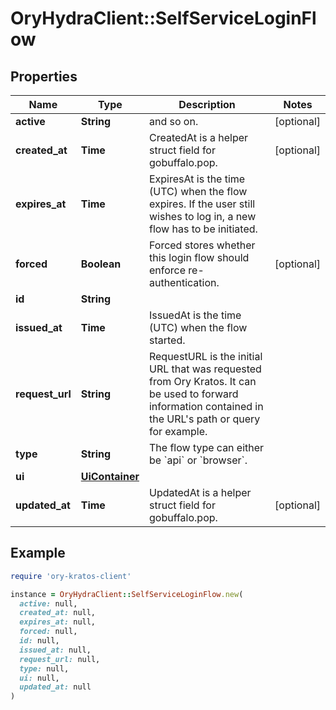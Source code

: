 # OryHydraClient::SelfServiceLoginFlow

## Properties

| Name | Type | Description | Notes |
| ---- | ---- | ----------- | ----- |
| **active** | **String** | and so on. | [optional] |
| **created_at** | **Time** | CreatedAt is a helper struct field for gobuffalo.pop. | [optional] |
| **expires_at** | **Time** | ExpiresAt is the time (UTC) when the flow expires. If the user still wishes to log in, a new flow has to be initiated. |  |
| **forced** | **Boolean** | Forced stores whether this login flow should enforce re-authentication. | [optional] |
| **id** | **String** |  |  |
| **issued_at** | **Time** | IssuedAt is the time (UTC) when the flow started. |  |
| **request_url** | **String** | RequestURL is the initial URL that was requested from Ory Kratos. It can be used to forward information contained in the URL&#39;s path or query for example. |  |
| **type** | **String** | The flow type can either be &#x60;api&#x60; or &#x60;browser&#x60;. |  |
| **ui** | [**UiContainer**](UiContainer.md) |  |  |
| **updated_at** | **Time** | UpdatedAt is a helper struct field for gobuffalo.pop. | [optional] |

## Example

```ruby
require 'ory-kratos-client'

instance = OryHydraClient::SelfServiceLoginFlow.new(
  active: null,
  created_at: null,
  expires_at: null,
  forced: null,
  id: null,
  issued_at: null,
  request_url: null,
  type: null,
  ui: null,
  updated_at: null
)
```

